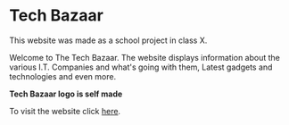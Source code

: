# Tech Bazaar

This website was made as a school project in class X. 

Welcome to The Tech Bazaar.  The website displays information about the various I.T. Companies and what's going with them, Latest gadgets and technologies and even more.

<b>Tech Bazaar logo is self made</b>

To visit the website click [here](http://techbazaar.shubhbansal.tech/).
